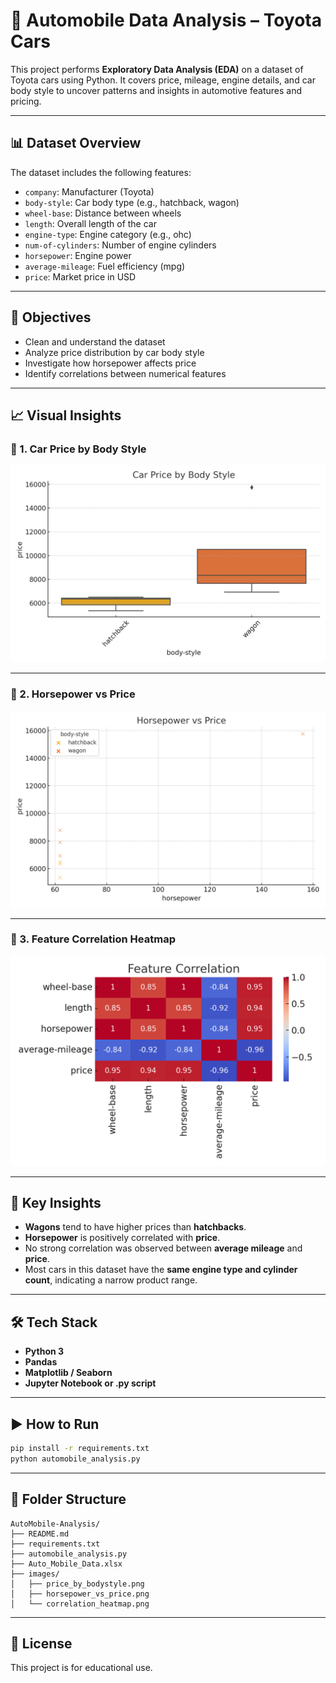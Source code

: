 # 🚗 Automobile Data Analysis – Toyota Cars

This project performs **Exploratory Data Analysis (EDA)** on a dataset of Toyota cars using Python. It covers price, mileage, engine details, and car body style to uncover patterns and insights in automotive features and pricing.

---

## 📊 Dataset Overview

The dataset includes the following features:

- `company`: Manufacturer (Toyota)
- `body-style`: Car body type (e.g., hatchback, wagon)
- `wheel-base`: Distance between wheels
- `length`: Overall length of the car
- `engine-type`: Engine category (e.g., ohc)
- `num-of-cylinders`: Number of engine cylinders
- `horsepower`: Engine power
- `average-mileage`: Fuel efficiency (mpg)
- `price`: Market price in USD

---

## 🧠 Objectives

- Clean and understand the dataset
- Analyze price distribution by car body style
- Investigate how horsepower affects price
- Identify correlations between numerical features

---

## 📈 Visual Insights

### 🔹 1. Car Price by Body Style
![Car Price by Body Style](https://github.com/HarshitaCoder-bot/Automobile-Data-Analysis/blob/02a9f8b797c693cb5d5fccebbb9b4785d2c51faa/price_by_bodystyle.png)

---

### 🔹 2. Horsepower vs Price
![Horsepower vs Price](https://github.com/HarshitaCoder-bot/Automobile-Data-Analysis/blob/8ae482b13bc444568ac982dde8368f7738d76f13/horsepower_vs_price.png)

---

### 🔹 3. Feature Correlation Heatmap
![Feature Correlation](https://github.com/HarshitaCoder-bot/Automobile-Data-Analysis/blob/69b836f58fd49933620558e5aea35cdccf25eb28/correlation_heatmap.png)

---

## 📝 Key Insights

- **Wagons** tend to have higher prices than **hatchbacks**.
- **Horsepower** is positively correlated with **price**.
- No strong correlation was observed between **average mileage** and **price**.
- Most cars in this dataset have the **same engine type and cylinder count**, indicating a narrow product range.

---

## 🛠️ Tech Stack

- **Python 3**
- **Pandas**
- **Matplotlib / Seaborn**
- **Jupyter Notebook or .py script**

---

## ▶️ How to Run

```bash
pip install -r requirements.txt
python automobile_analysis.py
```

---

## 📁 Folder Structure

```
AutoMobile-Analysis/
├── README.md
├── requirements.txt
├── automobile_analysis.py
├── Auto_Mobile_Data.xlsx
├── images/
│   ├── price_by_bodystyle.png
│   ├── horsepower_vs_price.png
│   └── correlation_heatmap.png
```

---

## 🧾 License

This project is for educational use.

